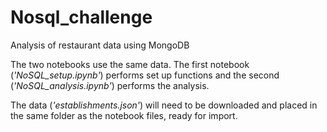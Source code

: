 # Nosql_challenge
Analysis of restaurant data using MongoDB

The two notebooks use the same data. The first notebook (*'NoSQL_setup.ipynb'*) performs set up functions and the second (*'NoSQL_analysis.ipynb'*) performs the analysis.


The data (*'establishments.json'*) will need to be downloaded and placed in the same folder as the notebook files, ready for import. 
